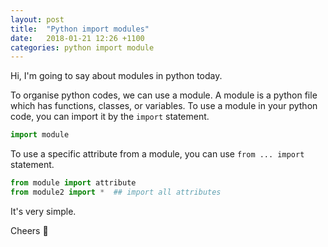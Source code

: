 ```yaml
---
layout: post
title:  "Python import modules"
date:   2018-01-21 12:26 +1100
categories: python import module
---
```

Hi,
I'm going to say about modules in python today.

To organise python codes, we can use a module.
A module is a python file which has functions, classes, or variables.
To use a module in your python code, you can import it by the `import` statement.


  ```Python
  import module

  ```

To use a specific attribute from a module, you can use `from ... import` statement.

  ```Python
  from module import attribute
  from module2 import *  ## import all attributes


  ```

It's very simple.

Cheers :beers:

